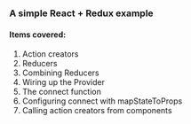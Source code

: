 ### A simple React + Redux example

#### Items covered:
1. Action creators
2. Reducers
3. Combining Reducers
4. Wiring up the Provider
5. The connect function
6. Configuring connect with mapStateToProps
7. Calling action creators from components
